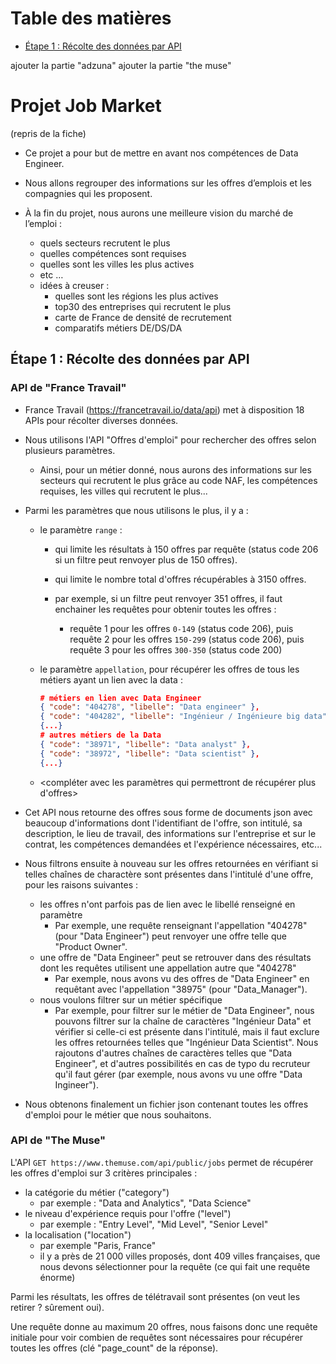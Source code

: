 # Table des matières

- [Étape 1 : Récolte des données par API](#étape-1--récolte-des-données-par-API)

ajouter la partie "adzuna"
ajouter la partie "the muse"

# Projet Job Market


(repris de la fiche)

- Ce projet a pour but de mettre en avant nos compétences de Data Engineer.

- Nous allons regrouper des informations sur les offres d’emplois et les compagnies qui les proposent.

- À la fin du projet, nous aurons une meilleure vision du marché de l’emploi :
  - quels secteurs recrutent le plus
  - quelles compétences sont requises
  - quelles sont les villes les plus actives
  - etc …
  - idées à creuser :
    - quelles sont les régions les plus actives
    - top30 des entreprises qui recrutent le plus
    - carte de France de densité de recrutement
    - comparatifs métiers DE/DS/DA



## Étape 1 : Récolte des données par API

### API de "France Travail"

- France Travail (https://francetravail.io/data/api) met à disposition 18 APIs pour récolter diverses données.
- Nous utilisons l'API "Offres d'emploi" pour rechercher des offres selon plusieurs paramètres.
  - Ainsi, pour un métier donné, nous aurons des informations sur les secteurs qui recrutent le plus grâce au code NAF, les compétences requises, les villes qui recrutent le plus...

- Parmi les paramètres que nous utilisons le plus, il y a :

  - le paramètre `range` :
    - qui limite les résultats à 150 offres par requête (status code 206 si un filtre peut renvoyer plus de 150 offres).
    - qui limite le nombre total d'offres récupérables à 3150 offres.

    - par exemple, si un filtre peut renvoyer 351 offres, il faut enchainer les requêtes pour obtenir toutes les offres :
      - requête 1 pour les offres `0-149` (status code 206), puis requête 2 pour les offres `150-299` (status code 206), puis requête 3 pour les offres `300-350` (status code 200)

  - le paramètre `appellation`, pour récupérer les offres de tous les métiers ayant un lien avec la data :

    ```json
    # métiers en lien avec Data Engineer
    { "code": "404278", "libelle": "Data engineer" },
    { "code": "404282", "libelle": "Ingénieur / Ingénieure big data" },
    {...}
    # autres métiers de la Data
    { "code": "38971", "libelle": "Data analyst" },
    { "code": "38972", "libelle": "Data scientist" },
    {...}
    ```
  - <compléter avec les paramètres qui permettront de récupérer plus d'offres>

- Cet API nous retourne des offres sous forme de documents json avec beaucoup d'informations dont l'identifiant de l'offre, son intitulé, sa description, le lieu de travail, des informations sur l'entreprise et sur le contrat, les compétences demandées et l'expérience nécessaires, etc...

- Nous filtrons ensuite à nouveau sur les offres retournées en vérifiant si telles chaînes de charactère sont présentes dans l'intitulé d'une offre, pour les raisons suivantes :
  - les offres n'ont parfois pas de lien avec le libellé renseigné en paramètre
    - Par exemple, une requête renseignant l'appellation "404278" (pour "Data Engineer") peut renvoyer une offre telle que "Product Owner".
  - une offre de "Data Engineer" peut se retrouver dans des résultats dont les requêtes utilisent une appellation autre que "404278"
    - Par exemple, nous avons vu des offres de "Data Engineer" en requêtant avec l'appellation "38975" (pour "Data_Manager").
  - nous voulons filtrer sur un métier spécifique
    - Par exemple, pour filtrer sur le métier de "Data Engineer", nous pouvons filtrer sur la chaîne de caractères "Ingénieur Data" et vérifier si celle-ci est présente dans l'intitulé, mais il faut exclure les offres retournées telles que "Ingénieur Data Scientist". Nous rajoutons d'autres chaînes de caractères telles que "Data Engineer", et d'autres possibilités en cas de typo du recruteur qu'il faut gérer (par exemple, nous avons vu une offre "Data Ingineer").

- Nous obtenons finalement un fichier json contenant toutes les offres d'emploi pour le métier que nous souhaitons.



### API de "The Muse"

L'API `GET https://www.themuse.com/api/public/jobs` permet de récupérer les offres d'emploi sur 3 critères principales :
  - la catégorie du métier ("category")
    - par exemple : "Data and Analytics", "Data Science"
  - le niveau d'expérience requis pour l'offre ("level")
    - par exemple : "Entry Level", "Mid Level", "Senior Level"
  - la localisation ("location")
    - par exemple "Paris, France"
    - il y a près de 21 000 villes proposés, dont 409 villes françaises, que nous devons sélectionner pour la requête (ce qui fait une requête énorme)

Parmi les résultats, les offres de télétravail sont présentes (on veut les retirer ? sûrement oui).

Une requête donne au maximum 20 offres, nous faisons donc une requête initiale pour voir combien de requêtes sont nécessaires pour récupérer toutes les offres (clé "page_count" de la réponse).
